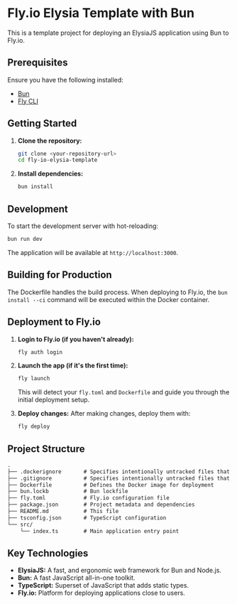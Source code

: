 # Fly.io Elysia Template with Bun

This is a template project for deploying an ElysiaJS application using Bun to Fly.io.

## Prerequisites

Ensure you have the following installed:

- [Bun](https://bun.sh/)
- [Fly CLI](https://fly.io/docs/hands-on/install-flyctl/)

## Getting Started

1. **Clone the repository:**

    ```bash
    git clone <your-repository-url>
    cd fly-io-elysia-template
    ```

2. **Install dependencies:**

    ```bash
    bun install
    ```

## Development

To start the development server with hot-reloading:

```bash
bun run dev
```

The application will be available at `http://localhost:3000`.

## Building for Production

The Dockerfile handles the build process. When deploying to Fly.io, the `bun install --ci` command will be executed within the Docker container.

## Deployment to Fly.io

1. **Login to Fly.io (if you haven't already):**

    ```bash
    fly auth login
    ```

2. **Launch the app (if it's the first time):**

    ```bash
    fly launch
    ```

    This will detect your `fly.toml` and `Dockerfile` and guide you through the initial deployment setup.

3. **Deploy changes:**
    After making changes, deploy them with:

    ```bash
    fly deploy
    ```

## Project Structure

```txt
.
├── .dockerignore       # Specifies intentionally untracked files that Docker should ignore
├── .gitignore          # Specifies intentionally untracked files that Git should ignore
├── Dockerfile          # Defines the Docker image for deployment
├── bun.lockb           # Bun lockfile
├── fly.toml            # Fly.io configuration file
├── package.json        # Project metadata and dependencies
├── README.md           # This file
├── tsconfig.json       # TypeScript configuration
└── src/
    └── index.ts        # Main application entry point
```

## Key Technologies

- **ElysiaJS:** A fast, and ergonomic web framework for Bun and Node.js.
- **Bun:** A fast JavaScript all-in-one toolkit.
- **TypeScript:** Superset of JavaScript that adds static types.
- **Fly.io:** Platform for deploying applications close to users.
